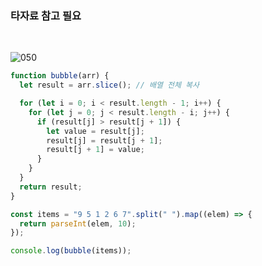 ### 타자료 참고 필요

<br>

![050](https://user-images.githubusercontent.com/75867748/107437829-ec4f5d00-6b72-11eb-9eb1-534cb7bcc5f9.png)

```js
function bubble(arr) {
  let result = arr.slice(); // 배열 전체 복사

  for (let i = 0; i < result.length - 1; i++) {
    for (let j = 0; j < result.length - i; j++) {
      if (result[j] > result[j + 1]) {
        let value = result[j];
        result[j] = result[j + 1];
        result[j + 1] = value;
      }
    }
  }
  return result;
}

const items = "9 5 1 2 6 7".split(" ").map((elem) => {
  return parseInt(elem, 10);
});

console.log(bubble(items));
```
